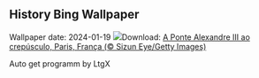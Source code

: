 ## History Bing Wallpaper
Wallpaper date: 2024-01-19
![](https://www.bing.com/th?id=OHR.ParisBridge_PT-BR1047809633_UHD.jpg&w=1000)Download: [A Ponte Alexandre III ao crepúsculo, Paris, França (© Sizun Eye/Getty Images)](https://www.bing.com/th?id=OHR.ParisBridge_PT-BR1047809633_UHD.jpg)

Auto get programm by LtgX
